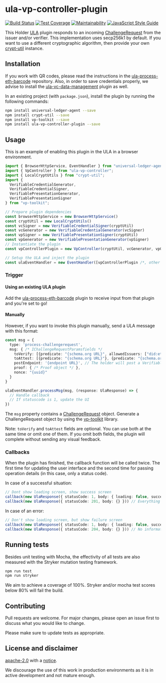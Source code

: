 # ula-vp-controller-plugin

[![Build Status](https://travis-ci.org/rabobank-blockchain/ula-vp-controller.svg?branch=master)](https://travis-ci.org/rabobank-blockchain/ula-vp-controller)
[![Test Coverage](https://api.codeclimate.com/v1/badges/c3583b99edad5c48168e/test_coverage)](https://codeclimate.com/github/rabobank-blockchain/ula-vp-controller/test_coverage)
[![Maintainability](https://api.codeclimate.com/v1/badges/c3583b99edad5c48168e/maintainability)](https://codeclimate.com/github/rabobank-blockchain/ula-vp-controller/maintainability)
[![JavaScript Style Guide](https://img.shields.io/badge/code_style-standard-brightgreen.svg)](https://standardjs.com)

This Holder [ULA](https://github.com/rabobank-blockchain/universal-ledger-agent) plugin responds to an incoming [ChallengeRequest](https://github.com/rabobank-blockchain/vp-toolkit-models/blob/master/src/model/challenge-request.ts) from the issuer and/or verifier.
This implementation uses secp256k1 by default. If you want to use a different cryptographic algorithm, then provide your own [crypt-util](https://github.com/rabobank-blockchain/crypt-util) instance.

## Installation

If you work with QR codes, please read the instructions in the [ula-process-eth-barcode](https://github.com/rabobank-blockchain/ula-process-eth-barcode) repository.
Also, in order to save credentials properly, we advise to install the [ula-vc-data-management](https://github.com/rabobank-blockchain/ula-vc-data-management) plugin as well.

In an existing project (with `package.json`), install the plugin by running the following commands:

```bash
npm install universal-ledger-agent --save
npm install crypt-util --save
npm install vp-toolkit --save
npm install ula-vp-controller-plugin --save
```

## Usage

This is an example of enabling this plugin in the ULA in a browser environment.

```typescript
import { BrowserHttpService, EventHandler } from "universal-ledger-agent";
import { VpController } from "ula-vp-controller";
import { LocalCryptUtils } from "crypt-util";
import {
  VerifiableCredentialGenerator,
  VerifiableCredentialSigner,
  VerifiablePresentationGenerator,
  VerifiablePresentationSigner
} from "vp-toolkit";

// Prepare plugin dependencies
const browserHttpService = new BrowserHttpService()
const cryptUtil = new LocalCryptUtils()
const vcSigner = new VerifiableCredentialSigner(cryptUtil)
const vcGenerator = new VerifiableCredentialGenerator(vcSigner)
const vpSigner = new VerifiablePresentationSigner(cryptUtil)
const vpGenerator = new VerifiablePresentationGenerator(vpSigner)
// Instantiate the plugin
const vpControllerPlugin = new VpController(cryptUtil, vcGenerator, vpGenerator, browserHttpService)

// Setup the ULA and inject the plugin
const ulaEventHandler = new EventHandler([vpControllerPlugin /*, other ULA plugins here */])
```

### Trigger

#### Using an existing ULA plugin
Add the [ula-process-eth-barcode](https://github.com/rabobank-blockchain/ula-process-eth-barcode) plugin to receive input from that plugin and you're set to go!

#### Manually
However, if you want to invoke this plugin manually, send a ULA message with this format:

```typescript
const msg = {
  type: 'process-challengerequest',
  msg: { /* IChallengeRequestParamsfields */
    toVerify: [{predicate: "{schema.org URL}", allowedIssuers: ["did:eth:allowedIssuer"]}, {predicate: "{schema.org URL}"}],
    toAttest: [{predicate: "{schema.org URL}"}, {predicate: "{schema.org URL}"}],
    postEndpoint: '{endpoint URL}', // The holder will post a VerifiablePresentation object here
    proof: { /* Proof object */ },
    nonce: "{uuid}"
  }
}

ulaEventHandler.processMsg(msg, (response: UlaResponse) => {
  // Handle callback
  // If statuscode is 1, update the UI
})
```
The `msg` property contains a [ChallengeRequest](https://github.com/rabobank-blockchain/vp-toolkit-models/blob/master/src/model/challenge-request.ts) object. Generate a ChallengeRequest object by using the [vp-toolkit](https://github.com/rabobank-blockchain/vp-toolkit) library.

Note: `toVerify` and `toAttest` fields are optional. You can use both at the same time or omit one of them. If you omit both fields, the plugin will complete without sending any visual feedback.

### Callbacks

When the plugin has finished, the callback function will be called twice.
The first time for updating the user interface and the second time for passing operation details (in this case, only a status code).

In case of a successful situation:
```typescript
// Dont show loading screen, show success screen
callback(new UlaResponse({ statusCode: 1, body: { loading: false, success: true, failure: false } }))
callback(new UlaResponse({ statusCode: 201, body: {} })) // Everything went OK
```

In case of an error:
```typescript
// Don't show loading screen, but show failure screen
callback(new UlaResponse({ statusCode: 1, body: { loading: false, success: false, failure: true } }))
callback(new UlaResponse({ statusCode: 204, body: {} })) // No information available
```

## Running tests

Besides unit testing with Mocha, the effectivity of all tests are also measured with the Stryker mutation testing framework.

```bash
npm run test
npm run stryker
```

We aim to achieve a coverage of 100%. Stryker and/or mocha test scores below 80% will fail the build.

## Contributing

Pull requests are welcome. For major changes, please open an issue first to discuss what you would like to change.

Please make sure to update tests as appropriate.

## License and disclaimer

[apache-2.0](https://choosealicense.com/licenses/apache-2.0/) with a [notice](NOTICE).

We discourage the use of this work in production environments as it is in active development and not mature enough.
